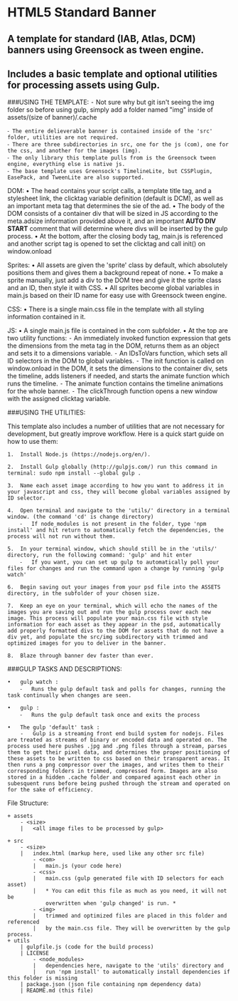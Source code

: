 # HTML5 Standard Banner

## A template for standard (IAB, Atlas, DCM) banners using Greensock as tween engine.
## Includes a basic template and optional utilities for processing assets using Gulp.

###USING THE TEMPLATE:
	⁃ Not sure why but git isn't seeing the img folder so before using gulp, simply add a folder named "img" inside of assets/(size of banner)/.cache

	⁃ The entire delieverable banner is contained inside of the 'src' folder, utilities are not required.
	⁃ There are three subdirectories in src, one for the js (com), one for the css, and another for the images (img).
	⁃ The only library this template pulls from is the Greensock tween engine, everything else is native js.
	⁃ The base template uses Greensock's TimelineLite, but CSSPlugin, EasePack, and TweenLite are also supported.

DOM:
	•	The head contains your script calls, a template title tag, and a stylesheet link, the clicktag variable definition (default is DCM), as well as an important meta tag that determines the sie of the ad.
	•   The body of the DOM consists of a container div that will be sized in JS according to the meta.adsize information provided above it, and an important **AUTO DIV START** comment that will determine where divs will be inserted by the gulp process.
	•	At the bottom, after the closing body tag, main.js is referenced and another script tag is opened to set the clicktag and call init() on window.onload

Sprites:
	•	All assets are given the 'sprite' class by default, which absolutely positions them and gives them a background repeat of none.
	•	To make a sprite manually, just add a div to the DOM tree and give it the sprite class and an ID, then style it with CSS.
	•	All sprites become global variables in main.js based on their ID name for easy use with Greensock tween engine.
	
CSS:
	•	There is a single main.css file in the template with all styling information contained in it.

JS:
	•	A single main.js file is contained in the com subfolder.
	•	At the top are two utility functions:
	⁃	An immediately invoked function expression that gets the dimensions from the meta tag in the DOM, returns them as an object and sets it to a dimensions variable.
	⁃	An IDsToVars function, which sets all ID selectors in the DOM to global variables.
	⁃	The init function is called on window.onload in the DOM, it sets the dimensions to the container div, sets the timeline, adds listeners if needed, and starts the animate function which runs the timeline.
	⁃	The animate function contains the timeline animations for the whole banner.
	⁃	The clickThrough function opens a new window with the assigned clicktag variable.

###USING THE UTILITIES:

This template also includes a number of utilities that are not necessary for development, but greatly improve workflow.
Here is a quick start guide on how to use them:

	1.	Install Node.js (https://nodejs.org/en/).

	2.	Install Gulp globally (http://gulpjs.com/) run this command in terminal: sudo npm install --global gulp .

	3.	Name each asset image according to how you want to address it in your javascript and css, they will become global variables assigned by ID selector.

	4.	Open terminal and navigate to the 'utils/' directory in a terminal window. (the command 'cd' is change directory)
		⁃	If node_modules is not present in the folder, type 'npm install' and hit return to automatically fetch the dependencies, the process will not run without them.

	5.	In your terminal window, which should still be in the 'utils/' directory, run the following command: 'gulp' and hit enter
		⁃	If you want, you can set up gulp to automatically poll your files for changes and run the command upon a change by running 'gulp watch'

	6.	Begin saving out your images from your psd file into the ASSETS directory, in the subfolder of your chosen size.

	7.	Keep an eye on your terminal, which will echo the names of the images you are saving out and run the gulp process over each new image. This process will populate your main.css file with style information for each asset as they appear in the psd, automatically add properly formatted divs to the DOM for assets that do not have a div yet, and populate the src/img subdirectory with trimmed and optimized images for you to deliver in the banner.

	8.	Blaze through banner dev faster than ever.


###GULP TASKS AND DESCRIPTIONS:

	•	gulp watch :
		⁃	Runs the gulp default task and polls for changes, running the task continually when changes are seen.

	•	gulp :
		⁃	Runs the gulp default task once and exits the process

	•   The gulp 'default' task :
		-   Gulp is a streaming front end build system for nodejs. Files are treated as streams of binary or encoded data and operated on. The process used here pushes .jpg and .png files through a stream, parses them to get their pixel data, and determines the proper positioning of these assets to be written to css based on their transparent areas. It then runs a png compressor over the images, and writes them to their corresponding folders in trimmed, compressed form. Images are also stored in a hidden .cache folder and compared against each other in subesquent runs before being pushed through the stream and operated on for the sake of efficiency.

File Structure:

	+ assets
		- <size>
		|	<all image files to be processed by gulp>

	+ src
		- <size>
		|	index.html (markup here, used like any other src file)
			- <com>
			|	main.js (your code here)
			- <css>
			|	main.css (gulp generated file with ID selectors for each asset)
			|   * You can edit this file as much as you need, it will not be
			    overwritten when 'gulp changed' is run. *
			- <img>
			|   trimmed and optimized files are placed in this folder and referenced
			|   by the main.css file. They will be overwritten by the gulp process.
	+ utils
		| gulpfile.js (code for the build process)
		| LICENSE
			- <node_modules>
			|	dependencies here, navigate to the 'utils' directory and 
			|   run 'npm install' to automatically install dependencies if this folder is missing
		| package.json (json file containing npm dependency data)
		| README.md (this file)
